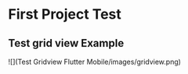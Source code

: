 # First Project Test
## Test grid view Example
![](Test Gridview Flutter Mobile/images/gridview.png)



